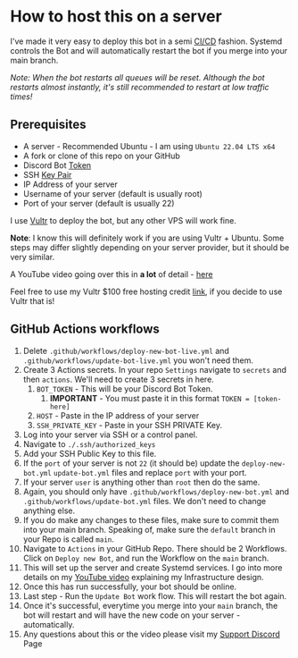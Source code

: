 # How to host this on a server

I've made it very easy to deploy this bot in a semi [CI/CD](https://www.redhat.com/en/topics/devops/what-is-ci-cd) fashion. Systemd controls the Bot and will automatically restart the bot if you merge into your main branch.

*Note: When the bot restarts all queues will be reset. Although the bot restarts almost instantly, it's still recommended to restart at low traffic times!*

## Prerequisites

- A server - Recommended Ubuntu - I am using `Ubuntu 22.04 LTS x64`
- A fork or clone of this repo on your GitHub
- Discord Bot [Token](https://discord.com/developers/applications/)
- SSH [Key Pair](https://docs.oracle.com/en/cloud/cloud-at-customer/occ-get-started/generate-ssh-key-pair.html) 
- IP Address of your server
- Username of your server (default is usually root)
- Port of your server (default is usually 22)

I use [Vultr](https://my.vultr.com/deploy/) to deploy the bot, but any other VPS will work fine.

**Note**: I know this will definitely work if you are using Vultr + Ubuntu. Some steps may differ slightly depending on your server provider, but it should be very similar.

A YouTube video going over this in **a lot** of detail - [here](https://www.youtube.com/watch?v=iI9TyX-a5z0)

Feel free to use my Vultr $100 free hosting credit [link](https://www.vultr.com/?ref=9182917-8H), if you decide to use Vultr that is!
## GitHub Actions workflows

1. Delete `.github/workflows/deploy-new-bot-live.yml` and `.github/workflows/update-bot-live.yml` you won't need them.
2. Create 3 Actions secrets. In your repo `Settings` navigate to `secrets` and then `actions`. We'll need to create 3 secrets in here.
   1. `BOT_TOKEN` - This will be your Discord Bot Token. 
      1. **IMPORTANT** - You must paste it in this format `TOKEN = [token-here]`
   2. `HOST` - Paste in the IP address of your server
   3. `SSH_PRIVATE_KEY` - Paste in your SSH PRIVATE Key.
3. Log into your server via SSH or a control panel.
4. Navigate to `./.ssh/authorized_keys`
5. Add your SSH Public Key to this file.
6. If the `port` of your server is not `22` (it should be) update the `deploy-new-bot.yml` `update-bot.yml` files and replace `port` with your port.
7. If your server `user` is anything other than `root` then do the same.
8. Again, you should only have `.github/workflows/deploy-new-bot.yml` and `.github/workflows/update-bot.yml` files. We don't need to change anything else.
9. If you do make any changes to these files, make sure to commit them into your main branch. Speaking of, make sure the `default` branch in your Repo is called `main`.
10. Navigate to `Actions` in your GitHub Repo. There should be 2 Workflows. Click on `Deploy new Bot`, and run the Workflow on the `main` branch.
11. This will set up the server and create Systemd services. I go into more details on my [YouTube video](https://www.youtube.com/watch?v=iI9TyX-a5z0) explaining my Infrastructure design. 
12. Once this has run successfully, your bot should be online. 
13. Last step - Run the `Update Bot` work flow. This will restart the bot again.
14. Once it's successful, everytime you merge into your `main` branch, the bot will restart and will have the new code on your server - automatically. 
15. Any questions about this or the video please visit my [Support Discord](https://discord.gg/NDKMeT6GE7) Page